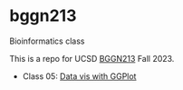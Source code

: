 # bggn213
Bioinformatics class

This is a repo for UCSD [BGGN213](https://bioboot.github.io/bggn213_F23/schedule/) Fall 2023.

- Class 05: [Data vis with GGPlot](https://github.com/nolliffe/bggn213/blob/main/class%2005/Class05.pdf)
